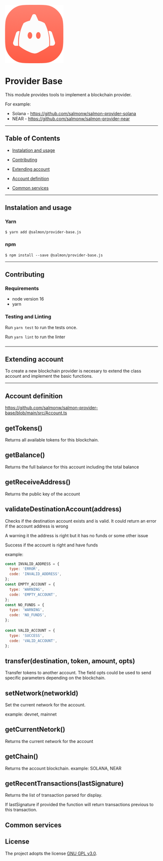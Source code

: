 ![Salmon logo](logo.png?raw=true)
# Provider Base

This module provides tools to implement a blockchain provider. 

For example:

- Solana - https://github.com/salmonw/salmon-provider-solana
- NEAR - https://github.com/salmonw/salmon-provider-near

---
## Table of Contents ## 

- [Instalation and usage](#instalation)
  
- [Contributing](#contributing)

- [Extending account](#extending-account)  

- [Account definition](#Account-definition)  

- [Common services](#common-services)  

---
## <a id="instalation"></a> Instalation and usage

### Yarn

```
$ yarn add @salmon/provider-base.js
```

### npm

```
$ npm install --save @salmon/provider-base.js
```


---
## <a id="contributing"></a> Contributing

### Requirements

- node version 16
- yarn

### Testing and Linting

Run ```yarn test``` to run the tests once.

Run ```yarn lint``` to run the linter

### 


---
## <a id="extending-account"></a>  Extending account

To create a new blockchain provider is necesary to extend the class account and implement the basic functions.

---
## <a id="account-definition"></a> Account definition

https://github.com/salmonw/salmon-provider-base/blob/main/src/Account.ts

getTokens()
---
Returns all available tokens for this blockchain.

getBalance()
---
Returns the full balance for this account including the total balance

getReceiveAddress()
---
Returns the public key of the account

validateDestinationAccount(address)
---
Checks if the destination account exists and is valid.
It could return an error if the account address is wrong

A warning it the address is right but it has no funds or some other issue

Success if the account is right and have funds

example:
```js
const INVALID_ADDRESS = {
  type: 'ERROR',
  code: 'INVALID_ADDRESS',
};
const EMPTY_ACCOUNT = {
  type: 'WARNING',
  code: 'EMPTY_ACCOUNT',
};
const NO_FUNDS = {
  type: 'WARNING',
  code: 'NO_FUNDS',
};

const VALID_ACCOUNT = {
  type: 'SUCCESS',
  code: 'VALID_ACCOUNT',
};
```

transfer(destination, token, amount, opts)
---
Transfer tokens to another account. 
The field opts could be used to send specific parameters depending on the blockchain.

setNetwork(networkId)
---
Set the current network for the account.

example:
devnet, mainnet

getCurrentNetork()
---
Returns the current network for the account

getChain()
---
Returns the account blockchain.
example: SOLANA, NEAR

getRecentTransactions(lastSignature)
---
Returns the list of transaction parsed for display.

If lastSignature if provided the function will return transactions previous to this transaction.

## <a id="common-services"> Common services

## License

The project adopts the license [GNU GPL v3.0](https://www.gnu.org/licenses/gpl-3.0.html).
